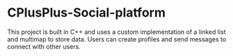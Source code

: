 # CPlusPlus-Social-platform

This project is built in C++ and uses a custom implementation of a
linked list and multimap to store data. Users can create profiles and
send messages to connect with other users.
